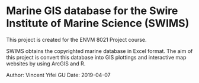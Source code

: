 # Marine GIS database for the Swire Institute of Marine Science (SWIMS)
This project is created for the ENVM 8021 Project course.

SWIMS obtains the copyrighted marine database in Excel format. The aim of this project is convert this database into GIS plottings and interactive map websites by using ArcGIS and R.

Author: Vincent Yifei GU
Date: 2019-04-07

